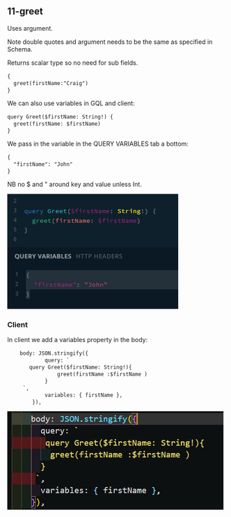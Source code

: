 ## 11-greet

Uses argument.

Note double quotes and argument needs to be the same as specified in Schema.

Returns scalar type so no need for sub fields.

```
{
  greet(firstName:"Craig")
}
```

We can also use variables in GQL and client:

```
query Greet($firstName: String!) {
  greet(firstName: $firstName)
}
```

We pass in the variable in the QUERY VARIABLES tab a bottom:

```
{
  "firstName": "John"
}
```

NB no $ and " around key and value unless Int.

![gql](/_images/11-gql.png)

### Client

In client we add a variables property in the body:

```
	body: JSON.stringify({
			query: `
       query Greet($firstName: String!){
				greet(firstName :$firstName )
			}
     `,
			variables: { firstName },
		}),
```

![gql](/_images/11-client-variable.png)

```

```
